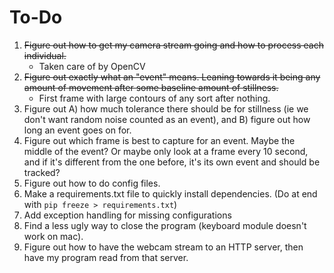 To-Do
=============
1) ~~Figure out how to get my camera stream going and how to process each individual.~~
   * Taken care of by OpenCV
2) ~~Figure out exactly what an "event" means. Leaning towards it being any amount of movement after some baseline amount of stillness.~~
   * First frame with large contours of any sort after nothing.
3) Figure out A) how much tolerance there should be for stillness (ie we don't want random noise counted as an event), and B) figure out how long an event goes on for. 
4) Figure out which frame is best to capture for an event. Maybe the middle of the event? Or maybe only look at a frame every 10 second, and if it's different from the one before, it's its own event and should be tracked?
5) Figure out how to do config files.
6) Make a requirements.txt file to quickly install dependencies. (Do at end with `pip freeze > requirements.txt`)
7) Add exception handling for missing configurations
8) Find a less ugly way to close the program (keyboard module doesn't work on mac).
9) Figure out how to have the webcam stream to an HTTP server, then have my program read from that server.